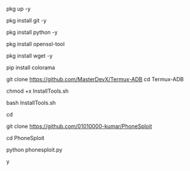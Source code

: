 pkg up -y

pkg install git -y

pkg install python -y

pkg install openssl-tool

pkg install wget -y

pip install colorama

git clone https://github.com/MasterDevX/Termux-ADB
cd Termux-ADB

chmod +x InstallTools.sh

bash InstallTools.sh

cd 

git clone https://github.com/01010000-kumar/PhoneSploit

cd PhoneSploit

python phonesploit.py

y
